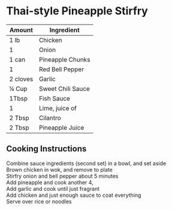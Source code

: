 # Thai-style Pineapple Stirfry  
  
|Amount|Ingredient|  
|----|----|  
1 lb | Chicken  
1 | Onion  
1 can | Pineapple Chunks  
1 | Red Bell Pepper  
2 cloves | Garlic  
¼ Cup | Sweet Chili Sauce  
1Tbsp | Fish Sauce  
1 | Lime, juice of  
2 Tbsp | Cilantro  
2 Tbsp | Pineapple Juice  
  
## Cooking Instructions  
Combine sauce ingredients (second set) in a bowl, and set aside  
Brown chicken in wok, and remove to plate  
Stirfry onion and bell pepper about 5 minutes  
Add pineapple and cook another 4,  
Add garlic and cook until just fragrant  
Add chicken and just enough sauce to coat everything  
Serve over rice or noodles  
  